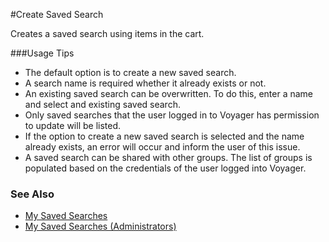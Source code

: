 #Create Saved Search

Creates a saved search using items in the cart.

###Usage Tips
  - The default option is to create a new saved search. 
  - A search name is required whether it already exists or not. 
  - An existing saved search can be overwritten. To do this, enter a name and select and existing saved search.
  - Only saved searches that the user logged in to Voyager has permission to update will be listed.
  - If the option to create a new saved search is selected and the name already exists, an error will occur and inform the user of this issue.
  - A saved search can be shared with other groups. The list of groups is populated based on the credentials of the user logged into Voyager.
  

### See Also
[My Saved Searches]: https://voyagersearch.zendesk.com/hc/en-us/articles/218619257-My-Saved-Searches "My Saved Searches"
[My Saved Searches (Administrators)]: https://voyagersearch.zendesk.com/hc/en-us/articles/218983467-My-Saved-Searches-Administrators- "My Saved Searches (Administrators)"
- [My Saved Searches]
- [My Saved Searches (Administrators)]


[Voyager Search]:http://voyagersearch.com/
[@VoyagerGIS]:https://twitter.com/voyagergis
[github]:https://github.com/voyagersearch/tasks

    
